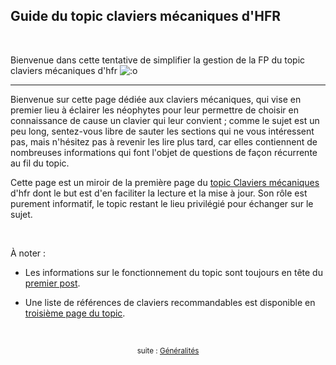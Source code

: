 ## Guide du topic claviers mécaniques d'HFR

&nbsp;

Bienvenue dans cette tentative de simplifier la gestion de la FP du topic claviers mécaniques d'hfr ![:o](https://forum-images.hardware.fr/icones/redface.gif)

---

Bienvenue sur cette page dédiée aux claviers mécaniques, qui vise en premier lieu à éclairer les néophytes pour leur permettre de choisir en connaissance de cause un clavier qui leur convient ; comme le sujet est un peu long, sentez-vous libre de sauter les sections qui ne vous intéressent pas, mais n'hésitez pas à revenir les lire plus tard, car elles contiennent de nombreuses informations qui font l'objet de questions de façon récurrente au fil du topic.

Cette page est un miroir de la première page du [topic Claviers mécaniques](https://forum.hardware.fr/hfr/HardwarePeripheriques/Clavier-Souris/unique-claviers-mecaniques-sujet_6902_1.htm) d'hfr dont le but est d'en faciliter la lecture et la mise à jour. Son rôle est purement informatif, le topic restant le lieu privilégié pour échanger sur le sujet.

&nbsp;

À noter :

- Les informations sur le fonctionnement du topic sont toujours en tête du [premier post](https://forum.hardware.fr/hfr/HardwarePeripheriques/Clavier-Souris/unique-claviers-mecaniques-sujet_6902_1.htm).

- Une liste de références de claviers recommandables est disponible en [troisième page du topic](https://forum.hardware.fr/hfr/HardwarePeripheriques/Clavier-Souris/unique-claviers-mecaniques-sujet_6902_1.htm#t71975).

<!--
{% include_relative sommaire.html %}
-->

&nbsp;

<p align="center">
<sub>suite : <a href="01-generalites.html">Généralités</a></sub>
</p>
